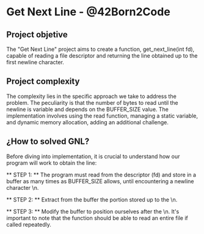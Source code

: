# Get Next Line - @42Born2Code

## Project objetive

The "Get Next Line" project aims to create a function, get_next_line(int fd), capable of reading a file descriptor and returning the line obtained up to the first newline character.

## Project complexity

The complexity lies in the specific approach we take to address the problem. The peculiarity is that the number of bytes to read until the newline is variable and depends on the BUFFER_SIZE value. The implementation involves using the read function, managing a static variable, and dynamic memory allocation, adding an additional challenge.

## ¿How to solved GNL?

Before diving into implementation, it is crucial to understand how our program will work to obtain the line:

** STEP 1: ** The program must read from the descriptor (fd) and store in a buffer as many times as BUFFER_SIZE allows, until encountering a newline character \n.

** STEP 2: ** Extract from the buffer the portion stored up to the \n.

** STEP 3: ** Modify the buffer to position ourselves after the \n. It's important to note that the function should be able to read an entire file if called repeatedly.
